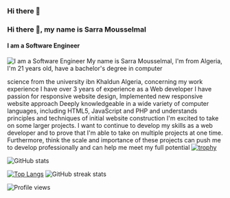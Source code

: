 ### Hi there 👋

### Hi there 👋, my name is Sarra Mousselmal 
#### I am a Software Engineer 
![ I am a Software Engineer ](https://codersera.com/blog/wp-content/uploads/2019/09/female-developer.jpg)
My name is Sarra Mousselmal, I'm from Algeria, I'm 21 years old, have a bachelor's degree in computer

science from the university ibn Khaldun Algeria, concerning my work experience I have over 3 years of experience as a Web developer I have passion for responsive website design, Implemented new responsive website approach Deeply knowledgeable in a wide variety of computer languages, including HTML5, JavaScript and PHP and understands principles and techniques of initial website construction I'm excited to take on some larger projects. I want to continue to develop my skills as a web developer and to prove that I'm able to take on multiple projects at one time. Furthermore, think the scale and importance of these projects can push me to develop professionally and can help me meet my full potential
[![trophy](https://github-profile-trophy.vercel.app/?username=SarraMsl)](https://github.com/ryo-ma/github-profile-trophy)

![GitHub stats](https://github-readme-stats.vercel.app/api?username=SarraMsl&show_icons=true&count_private=true)  

[![Top Langs](https://github-readme-stats.vercel.app/api/top-langs/?username=SarraMsl)](https://github.com/anuraghazra/github-readme-stats)
![GitHub streak stats](https://github-readme-streak-stats.herokuapp.com/?user=SarraMsl)  

![Profile views](https://gpvc.arturio.dev/SarraMsl)  
